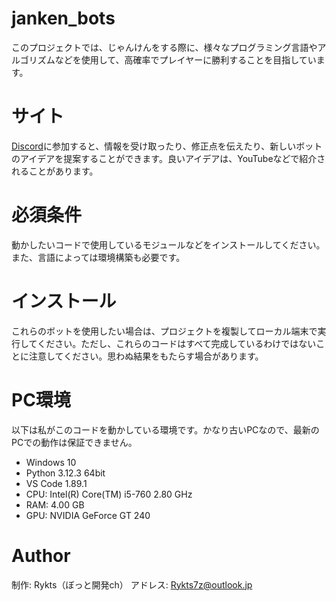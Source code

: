 # janken_bots
このプロジェクトでは、じゃんけんをする際に、様々なプログラミング言語やアルゴリズムなどを使用して、高確率でプレイヤーに勝利することを目指しています。

# サイト
[Discord](https://discord.gg/GUUdarunh2)に参加すると、情報を受け取ったり、修正点を伝えたり、新しいボットのアイデアを提案することができます。良いアイデアは、YouTubeなどで紹介されることがあります。

# 必須条件
動かしたいコードで使用しているモジュールなどをインストールしてください。また、言語によっては環境構築も必要です。

# インストール
これらのボットを使用したい場合は、プロジェクトを複製してローカル端末で実行してください。ただし、これらのコードはすべて完成しているわけではないことに注意してください。思わぬ結果をもたらす場合があります。

# PC環境
以下は私がこのコードを動かしている環境です。かなり古いPCなので、最新のPCでの動作は保証できません。
- Windows 10
- Python 3.12.3 64bit
- VS Code 1.89.1
- CPU: Intel(R) Core(TM) i5-760 2.80 GHz
- RAM: 4.00 GB
- GPU: NVIDIA GeForce GT 240

# Author
制作: Rykts（ぼっと開発ch）
アドレス: Rykts7z@outlook.jp

